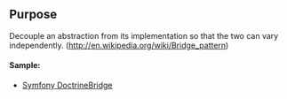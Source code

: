 ## Purpose

Decouple an abstraction from its implementation so that the two can vary
independently. (http://en.wikipedia.org/wiki/Bridge_pattern)

#### Sample:

* [Symfony DoctrineBridge](https://github.com/symfony/DoctrineBridge)

